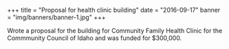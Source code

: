 +++
title = "Proposal for health clinic building"
date = "2016-09-17"
banner = "img/banners/banner-1.jpg"
+++

Wrote a proposal for the building for Community Family Health Clinic for the Commmunity Council of Idaho and was funded for $300,000.
